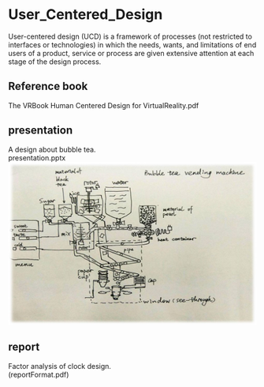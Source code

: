 # User_Centered_Design
User-centered design (UCD) is a framework of processes (not restricted to interfaces or technologies) in which the needs, wants, and limitations of end users of a product, service or process are given extensive attention at each stage of the design process.  
## Reference book
The VRBook Human Centered Design for VirtualReality.pdf  
## presentation
A design about bubble tea.  
presentation.pptx  
![bubbleTeaVendingMachine.jpg](https://github.com/jepyh/User_Centered_Design/blob/master/bubbleTeaVendingMachine.jpg)
## report
Factor analysis of clock design.    
(reportFormat.pdf)
